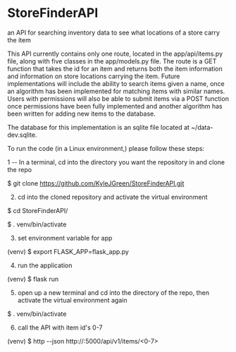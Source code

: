 # StoreFinderAPI
an API for searching inventory data to see what locations of a store carry the item

This API currently contains only one route, located in the app/api/items.py file, along with five classes in the app/models.py file. The route is a GET function that takes the id for an item and returns both the item information and information on store locations carrying the item. Future implementations will include the ability to search items given a name, once an algorithm has been implemented for matching items with similar names. Users with permissions will also be able to submit items via a POST function once permissions have been fully implemented and another algorithm has been written for adding new items to the database.

The database for this implementation is an sqlite file located at ~/data-dev.sqlite.

To run the code (in a Linux environment,) please follow these steps:

1 -- In a terminal, cd into the directory you want the repository in and clone the repo

$ git clone https://github.com/KyleJGreen/StoreFinderAPI.git

2) cd into the cloned repository and activate the virtual environment

$ cd StoreFinderAPI/

$ . venv/bin/activate

3) set environment variable for app

(venv) $ export FLASK_APP=flask_app.py

4) run the application

(venv) $ flask run

5) open up a new terminal and cd into the directory of the repo, then activate the virtual environment again

$ . venv/bin/activate

6) call the API with item id's 0-7

(venv) $ http --json http://<your ip address>:5000/api/v1/items/<0-7>
